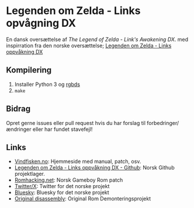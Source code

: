 # Legenden om Zelda - Links opvågning DX

En dansk oversættelse af _The Legend of Zelda - Link's Awakening DX_.
med inspirration fra den norske oversættelse; [Legenden om Zelda - Links oppvåkning DX](https://github.com/koholition/zelda-links-awakening-NO/)

## Kompilering

1. Installer Python 3 og [rgbds](https://github.com/rednex/rgbds#1-installing-rgbds)
2. `make`

## Bidrag

Opret gerne issues eller pull request hvis du har forslag til forbedringer/ændringer eller har fundet stavefejl!

## Links

- [Vindfisken.no](https://vindfisken.no): Hjemmeside med manual, patch, osv.
- [Legenden om Zelda - Links oppvåkning DX - Github](https://github.com/koholition/zelda-links-awakening-NO/): Norsk Github projektlager.
- [Romhacking.net](https://www.romhacking.net/translations/7153/): Norsk Gameboy Rom patch
- [Twitter/X](https://twitter.com/koholition): Twitter for det norske projekt
- [Bluesky](https://bsky.app/profile/koholition.bsky.social): Bluesky for det norske projekt
- [Original disassembly](https://github.com/zladx/LADX-Disassembly): Original Rom Demonteringsprojekt
